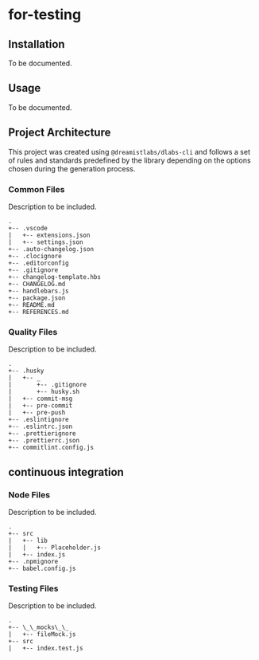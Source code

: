 # for-testing

## Installation

To be documented.

## Usage

To be documented.

## Project Architecture

This project was created using `@dreamistlabs/dlabs-cli` and follows a set of rules and standards predefined by the library depending on the options chosen during the generation process.

### Common Files

Description to be included.

```
.
+-- .vscode
|   +-- extensions.json
|   +-- settings.json
+-- .auto-changelog.json
+-- .clocignore
+-- .editorconfig
+-- .gitignore
+-- changelog-template.hbs
+-- CHANGELOG.md
+-- handlebars.js
+-- package.json
+-- README.md
+-- REFERENCES.md
```


### Quality Files

Description to be included.

```
.
+-- .husky
|   +-- _
|       +-- .gitignore
|       +-- husky.sh
|   +-- commit-msg
|   +-- pre-commit
|   +-- pre-push
+-- .eslintignore
+-- .eslintrc.json
+-- .prettierignore
+-- .prettierrc.json
+-- commitlint.config.js
```


## continuous integration


### Node Files

Description to be included.

```
.
+-- src
|   +-- lib
|   |   +-- Placeholder.js
|   +-- index.js
+-- .npmignore
+-- babel.config.js
```


### Testing Files

Description to be included.

```
.
+-- \_\_mocks\_\_
|   +-- fileMock.js
+-- src
|   +-- index.test.js
```
